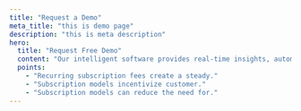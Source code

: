 ```yaml
---
title: "Request a Demo"
meta_title: "this is demo page"
description: "this is meta description"
hero:
  title: "Request Free Demo"
  content: "Our intelligent software provides real-time insights, automates tedious tasks, and helps you make informed financial decisions all from one intuitive."
  points:
    - "Recurring subscription fees create a steady."
    - "Subscription models incentivize customer."
    - "Subscription models can reduce the need for."
---
```

